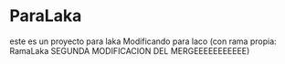 # ParaLaka
este es un proyecto para laka
Modificando para laco (con rama propia: RamaLaka SEGUNDA MODIFICACION DEL MERGEEEEEEEEEEE)